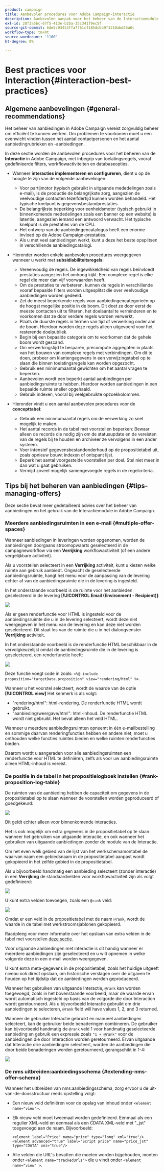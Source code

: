 ```yaml
---
product: campaign
title: Aanbevolen procedures voor Adobe Campaign-interactie
description: Aanbevolen aanpak voor het beheer van de Interactiemodule in Adobe Campaign
exl-id: 28f3a5bc-67f5-413e-b2ba-35c341f9ec5f
source-git-commit: 6de5c93453ffa7761cf185dcbb9f1210abd26a0c
workflow-type: tm+mt
source-wordcount: '1160'
ht-degree: 0%

---
```


# Best practices voor Interaction{#interaction-best-practices}

## Algemene aanbevelingen {#general-recommendations}

Het beheer van aanbiedingen in Adobe Campaign vereist zorgvuldig beheer om efficiënt te kunnen werken. Om problemen te voorkomen moet u een evenwicht vinden tussen het aantal contactpersonen en het aantal aanbiedingrubrieken en -aanbiedingen.

In deze sectie worden de aanbevolen procedures voor het beheren van de **Interactie** in Adobe Campaign, met inbegrip van toelatingsregels, vooraf gedefinieerde filters, workflowactiviteiten en databaseopties.

* Wanneer **interacties implementeren en configureren**, dient u op de hoogte te zijn van de volgende aanbevelingen:

   * Voor partijmotor (typisch gebruikt in uitgaande mededelingen zoals e-mail), is de productie de belangrijkste zorg, aangezien de veelvoudige contacten tezelfdertijd kunnen worden behandeld. Het typische knelpunt is gegevensbestandprestaties.
   * De belangrijkste beperking voor eenheidsmotor (typisch gebruikt in binnenkomende mededelingen zoals een banner op een website) is latentie, aangezien iemand een antwoord verwacht. Het typische knelpunt is de prestaties van de CPU.
   * Het ontwerp van de aanbiedingencatalogus heeft een enorme invloed op de Adobe Campaign-prestaties.
   * Als u met veel aanbiedingen werkt, kunt u deze het beste opsplitsen in verschillende aanbiedingcatalogi.

* Hieronder worden enkele aanbevolen procedures weergegeven wanneer u werkt met **subsidiabiliteitsregels**:

   * Vereenvoudig de regels. De ingewikkeldheid van regels beïnvloedt prestaties aangezien het omhoog kijkt. Een complexe regel is elke regel die meer dan vijf voorwaarden heeft.
   * Om de prestaties te verbeteren, kunnen de regels in verschillende vooraf bepaalde filters worden uitgesplitst die over veelvoudige aanbiedingen worden gedeeld.
   * Zet de meest beperkende regels voor aanbiedingencategorieën op de hoogst mogelijke positie in de boom. Dit doet ze door eerst de meeste contacten uit te filteren, het doelaantal te verminderen en te voorkomen dat ze door verdere regels worden verwerkt.
   * Plaats de duurste regels in termen van tijd of verwerking onder aan de boom. Hierdoor worden deze regels alleen uitgevoerd voor het resterende doelpubliek.
   * Begin bij een bepaalde categorie om te voorkomen dat de gehele boom wordt gescand.
   * Om verwerkingstijd te besparen, precompute aggregaten in plaats van het bouwen van complexe regels met verbindingen. Om dit te doen, probeer om klantengegevens in een verwijzingstabel op te slaan die binnen toelatingsregels kan worden opgezocht.
   * Gebruik een minimumaantal gewichten om het aantal vragen te beperken.
   * Aanbevolen wordt een beperkt aantal aanbiedingen per aanbiedingsruimte te hebben. Hierdoor worden aanbiedingen in een bepaalde ruimte sneller opgehaald.
   * Gebruik indexen, vooral bij veelgebruikte opzoekkolommen.

* Hieronder vindt u een aantal aanbevolen procedures voor de **concepttabel**:

   * Gebruik een minimumaantal regels om de verwerking zo snel mogelijk te maken.
   * Het aantal records in de tabel met voorstellen beperken: Bewaar alleen de records die nodig zijn om de statusupdate en de vereisten van de regels bij te houden en archiveer ze vervolgens in een ander systeem.
   * Voer intensief gegevensbestandonderhoud op de propositietabel uit, zoals opnieuw bouwt indexen of ontspant lijst.
   * Beperk het aantal voorgestelde voorstellen per doel. Stel niet meer in dan wat u gaat gebruiken.
   * Vermijd zoveel mogelijk samengevoegde regels in de regelcriteria.

## Tips bij het beheren van aanbiedingen {#tips-managing-offers}

Deze sectie bevat meer gedetailleerd advies over het beheer van aanbiedingen en het gebruik van de Interactiemodule in Adobe Campaign.

### Meerdere aanbiedingsruimten in een e-mail {#multiple-offer-spaces}

Wanneer aanbiedingen in leveringen worden opgenomen, worden de aanbiedingen doorgaans stroomopwaarts geselecteerd in de campagneworkflow via een **Verrijking** workflowactiviteit (of een andere vergelijkbare activiteit).

Als u voorstellen selecteert in een **Verrijking** activiteit, kunt u kiezen welke ruimte aan gebruik aanbiedt. Ongeacht de geselecteerde aanbiedingsruimte, hangt het menu voor de aanpassing van de levering echter af van de aanbiedingsruimte die in de levering is ingesteld.

In het onderstaande voorbeeld is de ruimte voor het aanbieden geselecteerd in de levering **[!UICONTROL Email (Environment - Recipient)]**:

![](assets/Interaction-best-practices-offer-space-selected.png)

Als er geen renderfunctie voor HTML is ingesteld voor de aanbiedingsruimte die u in de levering selecteert, wordt deze niet weergegeven in het menu van de levering en kan deze niet worden geselecteerd. Dit staat los van de ruimte die u in het dialoogvenster **Verrijking** activiteit.

In het onderstaande voorbeeld is de renderfunctie HTML beschikbaar in de vervolgkeuzelijst omdat de aanbiedingsruimte die in de levering is geselecteerd, een renderfunctie heeft:

![](assets/Interaction-best-practices-HTML-rendering.png)

Deze functie voegt code in zoals: `<%@ include proposition="targetData.proposition" view="rendering/html" %>`.

Wanneer u het voorstel selecteert, wordt de waarde van de optie **[!UICONTROL view]** Het kenmerk is als volgt:
* &quot;rendering/html&quot;: html-rendering. De renderfunctie HTML wordt gebruikt.
* &quot;aanbieding/weergave/html&quot;: html-inhoud. De renderfunctie HTML wordt niet gebruikt. Het bevat alleen het veld HTML.

Wanneer u meerdere aanbiedingsruimten opneemt in één e-mailbestelling en sommige daarvan renderingfuncties hebben en andere niet, moet u onthouden welke functies ruimtes bieden en welke ruimten renderfuncties bieden.

Daarom wordt u aangeraden voor alle aanbiedingsruimten een renderfunctie voor HTML te definiëren, zelfs als voor uw aanbiedingsruimte alleen HTML-inhoud is vereist.

### De positie in de tabel in het propositielogboek instellen {#rank-proposition-log-table}

De ruimten van de aanbieding hebben de capaciteit om gegevens in de propositietabel op te slaan wanneer de voorstellen worden geproduceerd of goedgekeurd:

![](assets/Interaction-best-practices-offer-space-storage.png)

Dit geldt echter alleen voor binnenkomende interacties.

Het is ook mogelijk om extra gegevens in de propositietabel op te slaan wanneer het gebruiken van uitgaande interactie, en ook wanneer het gebruiken van uitgaande aanbiedingen zonder de module van de Interactie.

Om het even welk gebied van de lijst van het werkschemamontabel de waarvan naam een gebiedsnaam in de propositietabel aanpast wordt gekopieerd in het zelfde gebied in de propositietabel.

Als u bijvoorbeeld handmatig een aanbieding selecteert (zonder interactie) in een **Verrijking** de standaardvelden voor workflowactiviteit zijn als volgt gedefinieerd:

![](assets/Interaction-best-practices-manual-offer-std-fields.png)

U kunt extra velden toevoegen, zoals een `@rank` veld:

![](assets/Interaction-best-practices-manual-offer-add-fields.png)

Omdat er een veld in de propositietabel met de naam `@rank`, wordt de waarde in de tabel met werkstroomsjablonen gekopieerd.

Raadpleeg voor meer informatie over het opslaan van extra velden in de tabel met voorstellen [deze sectie](interaction-send-offers.md#storing-offer-rankings-and-weights).

Voor uitgaande aanbiedingen met interactie is dit handig wanneer er meerdere aanbiedingen zijn geselecteerd en u wilt opnemen in welke volgorde deze in een e-mail worden weergegeven.

U kunt extra meta-gegevens in de propositietabel, zoals het huidige uitgeeft niveau ook direct opslaan, om historische verslagen over de uitgaven te houden op het tijdstip dat de aanbiedingen werden geproduceerd.

Wanneer het gebruiken van uitgaande Interactie, `@rank` kan worden toegevoegd, zoals in het bovenstaande voorbeeld, maar de waarde ervan wordt automatisch ingesteld op basis van de volgorde die door Interaction wordt geretourneerd. Als u bijvoorbeeld Interactie gebruikt om drie aanbiedingen te selecteren, `@rank` field will have values 1, 2, and 3 returned.

Wanneer de gebruiker Interactie gebruikt en manueel aanbiedingen selecteert, kan de gebruiker beide benaderingen combineren. De gebruiker kan bijvoorbeeld handmatig de `@rank` veld 1 voor handmatig geselecteerde aanbieding en gebruik een expressie zoals `"1 + @rank"` voor de aanbiedingen die door Interaction worden geretourneerd. Ervan uitgaande dat Interactie drie aanbiedingen selecteert, worden de aanbiedingen die door beide benaderingen worden geretourneerd, gerangschikt in 1-4:

![](assets/Interaction-best-practices-manual-offer-combined.png)

### De nms uitbreiden:aanbiedingsschema {#extending-nms-offer-schema}

Wanneer het uitbreiden van nms:aanbiedingsschema, zorg ervoor u de uit-van-de-doosstructuur reeds opstelling volgt:
* Een nieuw veld definiëren voor de opslag van inhoud onder `<element name="view">`.
* Elk nieuw veld moet tweemaal worden gedefinieerd. Eenmaal als een regulier XML-veld en eenmaal als een CDATA XML-veld met &quot;_jst&quot; toegevoegd aan de naam. Bijvoorbeeld:

   ```
   <element label="Price" name="price" type="long" xml="true"/>
   <element advanced="true" label="Script price" name="price_jst" type="CDATA" xml="true"/>
   ```

* Alle velden die URL&#39;s bevatten die moeten worden bijgehouden, moeten onder `<element name="trackedUrls">` die u vindt onder `<element name="view" >`.

